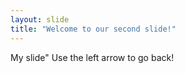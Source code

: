 ```yaml
---
layout: slide
title: "Welcome to our second slide!"
---
```

My slide"
Use the left arrow to go back!
